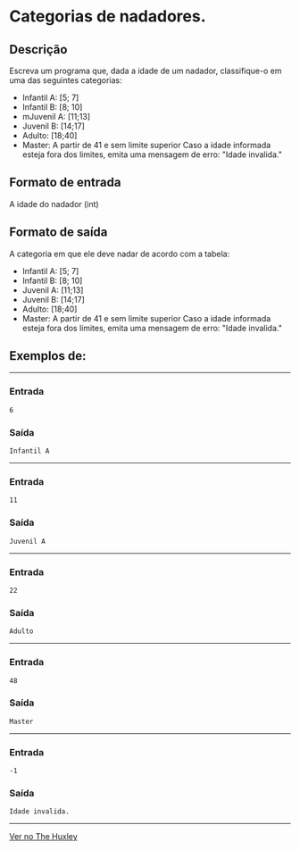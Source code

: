 # Categorias de nadadores.

## Descrição
Escreva um programa que, dada a idade de um nadador, classifique-o em uma das seguintes categorias:

- Infantil A: [5; 7]
- Infantil B: [8; 10]
- mJuvenil A: [11;13]
- Juvenil B: [14;17]
- Adulto: [18;40]
- Master: A partir de 41 e sem limite superior
Caso a idade informada esteja fora dos limites, emita uma mensagem de erro: "Idade invalida."

## Formato de entrada

A idade do nadador (int)

## Formato de saída

A categoria em que ele deve nadar de acordo com a tabela:

- Infantil A: [5; 7]
- Infantil B: [8; 10]
- Juvenil A: [11;13]
- Juvenil B: [14;17]
- Adulto: [18;40]
- Master: A partir de 41 e sem limite superior
Caso a idade informada esteja fora dos limites, emita uma mensagem de erro: "Idade invalida."


## Exemplos de:
_______________________________
### Entrada
    6
### Saída
    Infantil A
_______________________________
### Entrada
    11
### Saída
    Juvenil A
_______________________________
### Entrada
    22
### Saída
    Adulto
_______________________________
### Entrada
    48
### Saída
    Master
_______________________________
### Entrada
    -1
### Saída
    Idade invalida.
_______________________________

[Ver no The Huxley](https://thehuxley.com/problem/1098)